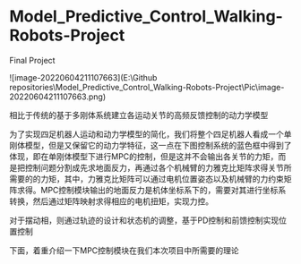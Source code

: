 # Model_Predictive_Control_Walking-Robots-Project
 Final Project

![image-20220604211107663](E:\Github repositories\Model_Predictive_Control_Walking-Robots-Project\Pic\image-20220604211107663.png)

相比于传统的基于多刚体系统建立各运动关节的高频反馈控制的动力学模型

为了实现四足机器人运动和动力学模型的简化，我们将整个四足机器人看成一个单刚体模型，但是又保留它的动力学特征，这一点在下图控制系统的蓝色框中得到了体现，即在单刚体模型下进行MPC的控制，但是这并不会输出各关节的力矩，而是把控制问题分割成先求地面反力，再通过各个机械臂的力雅克比矩阵求得关节所需要的的力矩，其中，力雅克比矩阵可以通过电机位置姿态以及机械臂的力约束矩阵求得。MPC控制模块输出的地面反力是机体坐标系下的，需要对其进行坐标系转换，然后通过矩阵映射求得相应的电机扭矩，实现力控。

对于摆动相，则通过轨迹的设计和状态机的调整，基于PD控制和前馈控制实现位置控制

下面，着重介绍一下MPC控制模块在我们本次项目中所需要的理论